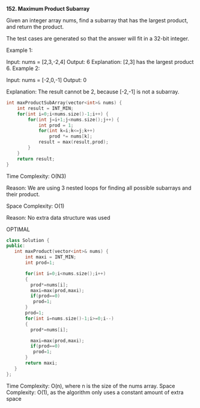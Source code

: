 **152. Maximum Product Subarray**

Given an integer array nums, find a 
subarray
 that has the largest product, and return the product.

The test cases are generated so that the answer will fit in a 32-bit integer.

 

Example 1:

Input: nums = [2,3,-2,4]
Output: 6
Explanation: [2,3] has the largest product 6.
Example 2:

Input: nums = [-2,0,-1]
Output: 0

Explanation: The result cannot be 2, because [-2,-1] is not a subarray.
```cpp
int maxProductSubArray(vector<int>& nums) {
    int result = INT_MIN;
    for(int i=0;i<nums.size()-1;i++) {
        for(int j=i+1;j<nums.size();j++) {
            int prod = 1;
            for(int k=i;k<=j;k++) 
                prod *= nums[k];
            result = max(result,prod);    
        }
    }
    return result;
}


```

Time Complexity: O(N3)

Reason: We are using 3 nested loops for finding all possible subarrays and their product.

Space Complexity: O(1)

Reason: No extra data structure was used


 OPTIMAL 

 ```cpp
class Solution {
public:
    int maxProduct(vector<int>& nums) {
        int maxi = INT_MIN;
        int prod=1;

        for(int i=0;i<nums.size();i++)
        {
          prod*=nums[i];
          maxi=max(prod,maxi);
          if(prod==0)
           prod=1;
        }
        prod=1;
        for(int i=nums.size()-1;i>=0;i--)
        {
          prod*=nums[i];

          maxi=max(prod,maxi);
          if(prod==0)
           prod=1;
        }
        return maxi;
    }
};

```

Time Complexity: O(n), where n is the size of the nums array.
Space Complexity: O(1), as the algorithm only uses a constant amount of extra space



